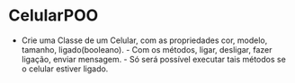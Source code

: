 # CelularPOO
- Crie uma Classe de um Celular, com as propriedades cor, modelo, tamanho, ligado(booleano). - Com os métodos, ligar, desligar, fazer ligação, enviar mensagem. - Só será possível executar tais métodos se o celular estiver ligado.
